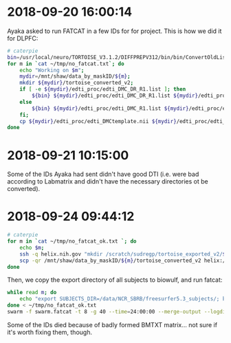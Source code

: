 # 2018-09-20 16:00:14

Ayaka asked to run FATCAT in a few IDs for for project. This is how we did it
for DLPFC:

```bash
# caterpie
bin=/usr/local/neuro/TORTOISE_V3.1.2/DIFFPREPV312/bin/bin/ConvertOldListfileToNew;
for m in `cat ~/tmp/no_fatcat.txt`; do     
    echo "Working on $m";
    mydir=/mnt/shaw/data_by_maskID/${m};
    mkdir ${mydir}/tortoise_converted_v2;
    if [ -e ${mydir}/edti_proc/edti_DMC_DR_R1.list ]; then
        ${bin} ${mydir}/edti_proc/edti_DMC_DR_R1.list ${mydir}/edti_proc/edti_DMCstructural.nii ${mydir}/tortoise_converted_v2/${m}.list;
    else
        ${bin} ${mydir}/edti_proc/edti_DMC_R1.list ${mydir}/edti_proc/edti_DMCstructural.nii ${mydir}/tortoise_converted_v2/${m}.list;
    fi;
    cp ${mydir}/edti_proc/edti_DMCtemplate.nii ${mydir}/edti_proc/edti_DMCstructural.nii ${mydir}/tortoise_converted_v2/;
done
```

# 2018-09-21 10:15:00

Some of the IDs Ayaka had sent didn't have good DTI (i.e. were bad according to
Labmatrix and didn't have the necessary directories ot be converted).

# 2018-09-24 09:44:12

```bash
# caterpie
for m in `cat ~/tmp/no_fatcat_ok.txt `; do
    echo $m;
    ssh -q helix.nih.gov "mkdir /scratch/sudregp/tortoise_exported_v2/${m}";
    scp -qr /mnt/shaw/data_by_maskID/${m}/tortoise_converted_v2 helix:/scratch/sudregp/tortoise_exported_v2/${m}/exported;
done
```

Then, we copy the export directory of all subjects to biowulf, and run fatcat:

```bash
while read m; do
    echo "export SUBJECTS_DIR=/data/NCR_SBRB/freesurfer5.3_subjects/; bash ~/research_code/dti/run_fatcat_fs_exported.sh /scratch/sudregp/tortoise_exported_v2/ ${m}" >> swarm.fatcat;
done < ~/tmp/no_fatcat_ok.txt
swarm -f swarm.fatcat -t 8 -g 40 --time=24:00:00 --merge-output --logdir trash_bin --job-name fc -m afni,TORTOISE
```

Some of the IDs died because of badly formed BMTXT matrix... not sure if it's
worth fixing them, though.